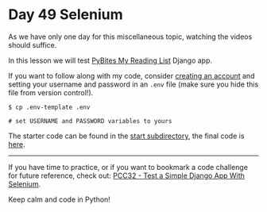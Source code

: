 # Day 49 Selenium

As we have only one day for this miscellaneous topic, watching the videos should suffice.

In this lesson we will test [PyBites My Reading List](https://pybitesbooks.com) Django app.

If you want to follow along with my code, consider [creating an account](https://pybitesbooks.com/accounts/register/) and setting your username and password in an `.env` file (make sure you hide this file from version control!).

```
$ cp .env-template .env

# set USERNAME and PASSWORD variables to yours
```

The starter code can be found in the [start subdirectory](start), the final code is [here](final).

---

If you have time to practice, or if you want to bookmark a code challenge for future reference, check out: [PCC32 - Test a Simple Django App With Selenium](https://codechalleng.es/challenges/32/).

Keep calm and code in Python!
